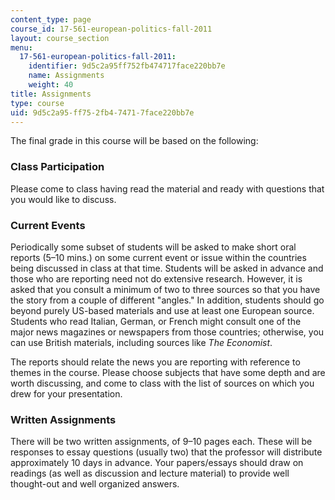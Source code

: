 ```yaml
---
content_type: page
course_id: 17-561-european-politics-fall-2011
layout: course_section
menu:
  17-561-european-politics-fall-2011:
    identifier: 9d5c2a95ff752fb474717face220bb7e
    name: Assignments
    weight: 40
title: Assignments
type: course
uid: 9d5c2a95-ff75-2fb4-7471-7face220bb7e
---
```


The final grade in this course will be based on the following:

### Class Participation

Please come to class having read the material and ready with questions that you would like to discuss.

### Current Events

Periodically some subset of students will be asked to make short oral reports (5–10 mins.) on some current event or issue within the countries being discussed in class at that time. Students will be asked in advance and those who are reporting need not do extensive research. However, it is asked that you consult a minimum of two to three sources so that you have the story from a couple of different "angles." In addition, students should go beyond purely US-based materials and use at least one European source. Students who read Italian, German, or French might consult one of the major news magazines or newspapers from those countries; otherwise, you can use British materials, including sources like _The Economist_.

The reports should relate the news you are reporting with reference to themes in the course. Please choose subjects that have some depth and are worth discussing, and come to class with the list of sources on which you drew for your presentation.

### Written Assignments

There will be two written assignments, of 9–10 pages each. These will be responses to essay questions (usually two) that the professor will distribute approximately 10 days in advance. Your papers/essays should draw on readings (as well as discussion and lecture material) to provide well thought-out and well organized answers.
